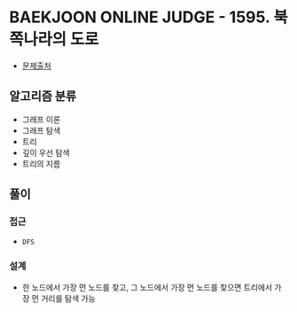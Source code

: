 # BAEKJOON ONLINE JUDGE - 1595. 북쪽나라의 도로

- [문제출처](https://www.acmicpc.net/problem/1595 '1595. 북쪽나라의 도로')

## 알고리즘 분류

- 그래프 이론
- 그래프 탐색
- 트리
- 깊이 우선 탐색
- 트리의 지름

## 풀이

### 접근

- `DFS`

### 설계

- 한 노드에서 가장 먼 노드를 찾고, 그 노드에서 가장 먼 노드를 찾으면 트리에서 가장 먼 거리를 탐색 가능
